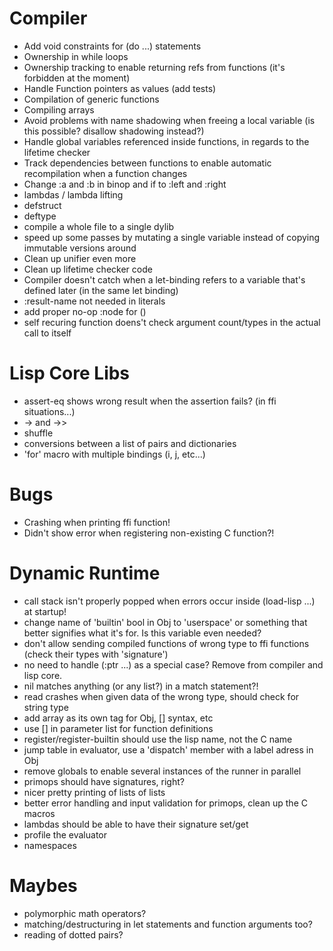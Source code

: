 # Compiler
  - Add void constraints for (do ...) statements 
  - Ownership in while loops
  - Ownership tracking to enable returning refs from functions (it's forbidden at the moment)
  - Handle Function pointers as values (add tests)
  - Compilation of generic functions
  - Compiling arrays
  - Avoid problems with name shadowing when freeing a local variable (is this possible? disallow shadowing instead?)
  - Handle global variables referenced inside functions, in regards to the lifetime checker
  - Track dependencies between functions to enable automatic recompilation when a function changes
  - Change :a and :b in binop and if to :left and :right
  - lambdas / lambda lifting
  - defstruct
  - deftype
  - compile a whole file to a single dylib
  - speed up some passes by mutating a single variable instead of copying immutable versions around
  - Clean up unifier even more
  - Clean up lifetime checker code
  - Compiler doesn't catch when a let-binding refers to a variable that's defined later (in the same let binding)
  - :result-name not needed in literals
  - add proper no-op :node for ()
  - self recuring function doens't check argument count/types in the actual call to itself

# Lisp Core Libs
  - assert-eq shows wrong result when the assertion fails? (in ffi situations...)
  - -> and ->>
  - shuffle
  - conversions between a list of pairs and dictionaries
  - 'for' macro with multiple bindings (i, j, etc...)

# Bugs
  - Crashing when printing ffi function!
  - Didn't show error when registering non-existing C function?!
  
# Dynamic Runtime
  - call stack isn't properly popped when errors occur inside (load-lisp ...) at startup!
  - change name of 'builtin' bool in Obj to 'userspace' or something that better signifies what it's for. Is this variable even needed?
  - don't allow sending compiled functions of wrong type to ffi functions (check their types with 'signature')
  - no need to handle (:ptr ...) as a special case? Remove from compiler and lisp core.
  - nil matches anything (or any list?) in a match statement?!
  - read crashes when given data of the wrong type, should check for string type
  - add array as its own tag for Obj, [] syntax, etc
  - use [] in parameter list for function definitions
  - register/register-builtin should use the lisp name, not the C name 
  - jump table in evaluator, use a 'dispatch' member with a label adress in Obj
  - remove globals to enable several instances of the runner in parallel
  - primops should have signatures, right?
  - nicer pretty printing of lists of lists
  - better error handling and input validation for primops, clean up the C macros
  - lambdas should be able to have their signature set/get
  - profile the evaluator
  - namespaces

# Maybes
  - polymorphic math operators?
  - matching/destructuring in let statements and function arguments too?
  - reading of dotted pairs?

